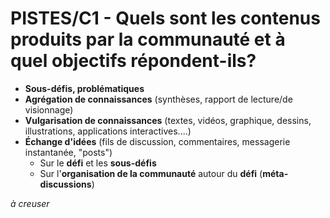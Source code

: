 # PISTES/C1 - Quels sont les contenus produits par la communauté et à quel objectifs répondent-ils?

* **Sous-défis, problématiques**
* **Agrégation de connaissances** (synthèses, rapport de lecture/de visionnage)
* **Vulgarisation de connaissances** (textes, vidéos, graphique, dessins, illustrations, applications interactives....)
* **Échange d'idées** (fils de discussion, commentaires, messagerie instantanée, "posts")
	* Sur le **défi** et les **sous-défis**
	* Sur l'**organisation de la communauté** autour du **défi** (**méta-discussions**)

*à creuser*
